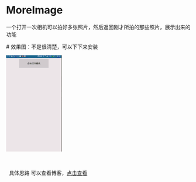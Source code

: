 # MoreImage
一个打开一次相机可以拍好多张照片，然后返回刚才所拍的那些照片，展示出来的功能


# 效果图：不是很清楚，可以下下来安装


![效果图](https://github.com/385841539/MoreImage/blob/master/app/src/main/res/mipmap-xxhdpi/lastimage0310269.gif)

 

 
具体思路 可以查看博客，[点击查看](http://blog.csdn.net/iamdingruihaha/article/details/70158953)
